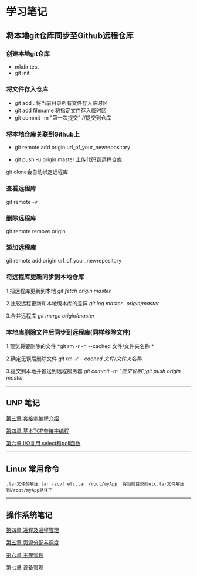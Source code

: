 # 学习笔记
## 将本地git仓库同步至Github远程仓库
### 创建本地git仓库
+ mkdir test
+ git init 
### 将文件存入仓库
+ git add .  将当前目录所有文件存入临时区
+ git add filename  将指定文件存入临时区
+ git commit -m "第一次提交"    //提交到仓库
### 将本地仓库关联到Github上
+ git remote add origin url_of_your_newrepository

+ git push -u origin master  上传代码到远程仓库

git clone会自动绑定远程库
### 查看远程库
git remote -v

### 删除远程库
git remote remove origin

### 添加远程库
git remote add  origin url_of_your_newrepository

### 将远程库更新同步到本地仓库
1.把远程库更新到本地 *git fetch origin master*

2.比较远程更新和本地版本库的差异 *git log master.. origin/master*

3.合并远程库 *git merge origin/master*

### 本地库删除文件后同步到远程库(同样移除文件)
1.预览将要删除的文件 *git rm -r -n --cached 文件/文件夹名称 *

2.确定无误后删除文件 *git rm -r --cached 文件/文件夹名称*

3.提交到本地并推送到远程服务器 *git commit -m "提交说明";git push origin master*
___
## UNP 笔记

[第三章 套接字编程介绍](Node/c3.md)

[第四章 基本TCP套接字编程](Node/c4.md)

[第六章 I/O复用 select和poll函数](Node/c6.md)


___
## Linux 常用命令
    .tar文件的解压 tar -zcvf etc.tar /root/myApp  将当前目录的etc.tar文件解压到/root/myApp路径下


___ 
## 操作系统笔记
[第四章 进程及进程管理](Node/systemC4.md)

[第五章 资源分配与调度](Node/systemC5.md)

[第六章 主存管理](Node/systemC6.md)

[第七章 设备管理](Node/systemC7.md)
